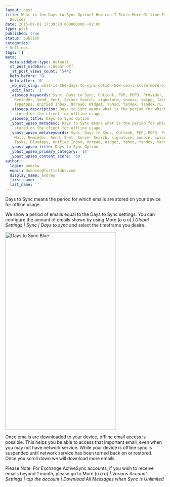 ```yaml
---
layout: post
title: What is the Days to Sync Option? How can I Store More Offline Emails on my
  Device?
date: 2015-01-01 17:39:20.000000000 +02:00
type: post
published: true
status: publish
categories:
- Settings
tags: []
meta:
  meta-sidebar-type: default
  st_post_sidebar: sidebar-off
  _st_post_views_count: '5442'
  hefo_before: '0'
  hefo_after: '0'
  _wp_old_slug: what-is-the-days-to-sync-option-how-can-i-store-more-offline-emails-on-my-device
  _edit_last: '1'
  _aioseop_keywords: Sync, Days to Sync, Outlook, PGP, POP3, Provider, Push Mail,
    Reminder, Send, Sent, Server Search, signature, snooze, swipe, Task List, Tasks,
    TypeApps, Unified Inbox, Unread, Widget, Yahoo, Yandex, Yandex.ru, YMail,
  _aioseop_description: Days to Sync means what is the period for which emails are
    stored on the client for offline usage.
  _aioseop_title: Days to Sync Option
  _yoast_wpseo_metadesc: Days to Sync means what is the period for which emails are
    stored on the client for offline usage.
  _yoast_wpseo_metakeywords: Sync, Days to Sync, Outlook, PGP, POP3, Provider, Push
    Mail, Reminder, Send, Sent, Server Search, signature, snooze, swipe, Task List,
    Tasks, BlueApps, Unified Inbox, Unread, Widget, Yahoo, Yandex, Yandex.ru, YMail,
  _yoast_wpseo_title: Days to Sync Option
  _yoast_wpseo_primary_category: '14'
  _yoast_wpseo_content_score: '60'
author:
  login: andrew
  email: domains@fortislabs.com
  display_name: andrew
  first_name: ''
  last_name: ''
---
```

<p>Days to Sync means the period for which emails are stored on your device for offline usage.</p>
<p>We show a period of emails equal to the Days to Sync settings. You can configure the amount of emails shown by using More (o o o)<em> | Global Settings | Sync | Days to sync</em> and select the timeframe you desire.</p>
<p><img class="aligncenter wp-image-5147" src="{{ site.baseurl }}/assets/Screenshot_2016-12-15-18-45-07.png" alt="Days to Sync Blue" width="350" height="622" /></p>
<p>Once emails are downloaded to your device, offline email access is possible. This helps you be able to access that important email, even when you may not have network service. While your device is offline sync is suspended until network service has been turned back on or restored. Once you scroll down we will download more emails.</p>
<p>Please Note: For Exchange ActiveSync accounts, if you wish to receive emails beyond 1 month, please go to More (o o o) <em>| Various Account Settings | tap the account | Download All Messages when Sync is Unlimited</em></p>
